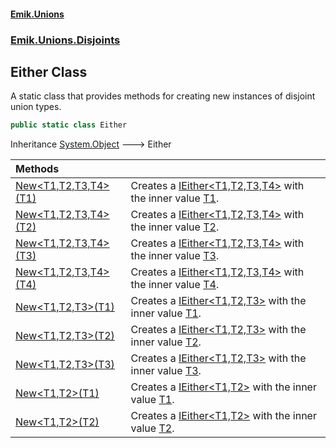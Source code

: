 #### [Emik.Unions](index.md 'index')
### [Emik.Unions.Disjoints](Emik.Unions.Disjoints.md 'Emik.Unions.Disjoints')

## Either Class

A static class that provides methods for creating new instances of disjoint union types.

```csharp
public static class Either
```

Inheritance [System.Object](https://docs.microsoft.com/en-us/dotnet/api/System.Object 'System.Object') &#129106; Either

| Methods | |
| :--- | :--- |
| [New&lt;T1,T2,T3,T4&gt;(T1)](Either.New.kx/ZiUg12uVgbJSFN4DcYw.md 'Emik.Unions.Disjoints.Either.New<T1,T2,T3,T4>(T1)') | Creates a [IEither&lt;T1,T2,T3,T4&gt;](IEither_T1,T2,T3,T4_.md 'Emik.Unions.Disjoints.IEither<T1,T2,T3,T4>') with the inner value [T1](Either.New.kx/ZiUg12uVgbJSFN4DcYw.md#Emik.Unions.Disjoints.Either.New_T1,T2,T3,T4_(T1).T1 'Emik.Unions.Disjoints.Either.New<T1,T2,T3,T4>(T1).T1'). |
| [New&lt;T1,T2,T3,T4&gt;(T2)](Either.New.XEbJbghSYE/8UCPGyi3gYw.md 'Emik.Unions.Disjoints.Either.New<T1,T2,T3,T4>(T2)') | Creates a [IEither&lt;T1,T2,T3,T4&gt;](IEither_T1,T2,T3,T4_.md 'Emik.Unions.Disjoints.IEither<T1,T2,T3,T4>') with the inner value [T2](Either.New.XEbJbghSYE/8UCPGyi3gYw.md#Emik.Unions.Disjoints.Either.New_T1,T2,T3,T4_(T2).T2 'Emik.Unions.Disjoints.Either.New<T1,T2,T3,T4>(T2).T2'). |
| [New&lt;T1,T2,T3,T4&gt;(T3)](Either.New.3NCygxaQomFJn6fbJXjGoQ.md 'Emik.Unions.Disjoints.Either.New<T1,T2,T3,T4>(T3)') | Creates a [IEither&lt;T1,T2,T3,T4&gt;](IEither_T1,T2,T3,T4_.md 'Emik.Unions.Disjoints.IEither<T1,T2,T3,T4>') with the inner value [T3](Either.New.3NCygxaQomFJn6fbJXjGoQ.md#Emik.Unions.Disjoints.Either.New_T1,T2,T3,T4_(T3).T3 'Emik.Unions.Disjoints.Either.New<T1,T2,T3,T4>(T3).T3'). |
| [New&lt;T1,T2,T3,T4&gt;(T4)](Either.New.EyIU2HGXlQE6zjdOTq+MKQ.md 'Emik.Unions.Disjoints.Either.New<T1,T2,T3,T4>(T4)') | Creates a [IEither&lt;T1,T2,T3,T4&gt;](IEither_T1,T2,T3,T4_.md 'Emik.Unions.Disjoints.IEither<T1,T2,T3,T4>') with the inner value [T4](Either.New.EyIU2HGXlQE6zjdOTq+MKQ.md#Emik.Unions.Disjoints.Either.New_T1,T2,T3,T4_(T4).T4 'Emik.Unions.Disjoints.Either.New<T1,T2,T3,T4>(T4).T4'). |
| [New&lt;T1,T2,T3&gt;(T1)](Either.New.77wd/SDTHlzuw46d2nMxiw.md 'Emik.Unions.Disjoints.Either.New<T1,T2,T3>(T1)') | Creates a [IEither&lt;T1,T2,T3&gt;](IEither_T1,T2,T3_.md 'Emik.Unions.Disjoints.IEither<T1,T2,T3>') with the inner value [T1](Either.New.77wd/SDTHlzuw46d2nMxiw.md#Emik.Unions.Disjoints.Either.New_T1,T2,T3_(T1).T1 'Emik.Unions.Disjoints.Either.New<T1,T2,T3>(T1).T1'). |
| [New&lt;T1,T2,T3&gt;(T2)](Either.New.LldChuz2TR0wyX7pnHCoCg.md 'Emik.Unions.Disjoints.Either.New<T1,T2,T3>(T2)') | Creates a [IEither&lt;T1,T2,T3&gt;](IEither_T1,T2,T3_.md 'Emik.Unions.Disjoints.IEither<T1,T2,T3>') with the inner value [T2](Either.New.LldChuz2TR0wyX7pnHCoCg.md#Emik.Unions.Disjoints.Either.New_T1,T2,T3_(T2).T2 'Emik.Unions.Disjoints.Either.New<T1,T2,T3>(T2).T2'). |
| [New&lt;T1,T2,T3&gt;(T3)](Either.New.pWoPoWzui+fejHSk/EUaIg.md 'Emik.Unions.Disjoints.Either.New<T1,T2,T3>(T3)') | Creates a [IEither&lt;T1,T2,T3&gt;](IEither_T1,T2,T3_.md 'Emik.Unions.Disjoints.IEither<T1,T2,T3>') with the inner value [T3](Either.New.pWoPoWzui+fejHSk/EUaIg.md#Emik.Unions.Disjoints.Either.New_T1,T2,T3_(T3).T3 'Emik.Unions.Disjoints.Either.New<T1,T2,T3>(T3).T3'). |
| [New&lt;T1,T2&gt;(T1)](Either.New.bWdZpDXPsQALHwOUkABAaQ.md 'Emik.Unions.Disjoints.Either.New<T1,T2>(T1)') | Creates a [IEither&lt;T1,T2&gt;](IEither_T1,T2_.md 'Emik.Unions.Disjoints.IEither<T1,T2>') with the inner value [T1](Either.New.bWdZpDXPsQALHwOUkABAaQ.md#Emik.Unions.Disjoints.Either.New_T1,T2_(T1).T1 'Emik.Unions.Disjoints.Either.New<T1,T2>(T1).T1'). |
| [New&lt;T1,T2&gt;(T2)](Either.New.+AdLQunBfamVbupZNnEKqg.md 'Emik.Unions.Disjoints.Either.New<T1,T2>(T2)') | Creates a [IEither&lt;T1,T2&gt;](IEither_T1,T2_.md 'Emik.Unions.Disjoints.IEither<T1,T2>') with the inner value [T2](Either.New.+AdLQunBfamVbupZNnEKqg.md#Emik.Unions.Disjoints.Either.New_T1,T2_(T2).T2 'Emik.Unions.Disjoints.Either.New<T1,T2>(T2).T2'). |
